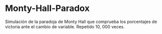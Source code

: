 # Monty-Hall-Paradox
Simulación de la paradoja de Monty Hall que comprueba los porcentajes de victoria ante el cambio de variable. Repetido 10, 000 veces.
